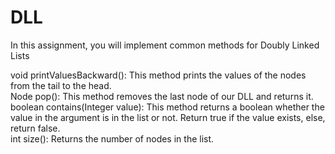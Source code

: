 # DLL

In this assignment, you will implement common methods for Doubly Linked Lists<br>

void printValuesBackward(): This method prints the values of the nodes from the tail to the head.<br>
Node pop(): This method removes the last node of our DLL and returns it.<br>
boolean contains(Integer value): This method returns a boolean whether the value in the argument is in the list or not. Return true if the value exists, else, return false.<br>
int size(): Returns the number of nodes in the list.
